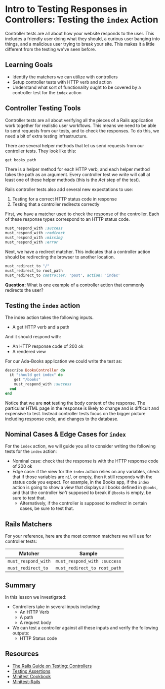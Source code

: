 # Intro to Testing Responses in Controllers: Testing the `index` Action

Controller tests are all about how your website responds to the user. This includes a friendly user doing what they should, a curious user banging into things, and a malicious user trying to break your site. This makes it a little different from the testing we've seen before.

## Learning Goals
- Identify the matchers we can utilize with controllers
- Setup controller tests with HTTP verb and action
- Understand what sort of functionality ought to be covered by a controller test for the `index` action

## Controller Testing Tools
Controller tests are all about verifying all the pieces of a Rails application work together for realistic user workflows. This means we need to be able to send requests from our tests, and to check the responses. To do this, we need a bit of extra testing infrastructure.

There are several helper methods that let us send requests from our controller tests. They look like this:

```ruby
get books_path
```

There is a helper method for each HTTP verb, and each helper method takes the path as an argument. Every controller test we write will call at least one of these helper methods (this is the _Act_ step of the test).

Rails controller tests also add several new expectations to use:

1. Testing for a correct HTTP status code in response
1. Testing that a controller redirects correctly

First, we have a matcher used to check the response of the controller.  Each of these response types correspond to an HTTP status code.

```ruby
must_respond_with :success
must_respond_with :redirect
must_respond_with :missing
must_respond_with :error
```

Next, we have a redirect matcher. This indicates that a controller action should be redirecting the browser to another location.


```ruby
must_redirect_to "/"
must_redirect_to root_path
must_redirect_to controller: 'post', action: 'index'
```

**Question:**  What is one example of a controller action that commonly redirects the user?

## Testing the `index` action

The index action takes the following inputs.
-   A get HTTP verb and a path

And it should respond with:
-   An HTTP response code of 200 ok
-   A rendered view

For our Ada-Books application we could write the test as:

```ruby
describe BooksController do
  it "should get index" do
    get "/books"
    must_respond_with :success
  end
end
```
Notice that we are **not** testing the body content of the response.  The particular HTML page in the response is likely to change and is difficult and expensive to test.  Instead controller tests focus on the bigger picture including response code, and changes to the database.

## Nominal Cases & Edge Cases for `index`

For the `index` action, we will guide you all to consider writing the following tests for the `index` action:

- Nominal case: check that the response is with the HTTP response code of 200 ok
- Edge case: if the view for the `index` action relies on any variables, check that if those variables are `nil` or empty, then it still responds with the status code you expect. For example, in the Books app, if the `index` action is going to show a view that displays all books defined in `@books`, and that the controller _isn't_ supposed to break if `@books` is empty, be sure to test that.
  - Alternatively, if the controller is supposed to _redirect_ in certain cases, be sure to test that.

## Rails Matchers

For your reference, here are the most common matchers we will use for controller tests:

|   Matcher	|   Sample	|
|---	|---	|
|   `must_respond_with`	|   `must_respond_with :success`	|
|   `must_redirect_to`	|   `must_redirect_to root_path`

## Summary

In this lesson we investigated:
- Controllers take in several inputs including:
  - An HTTP Verb
  - A path
  - A request body
- We can test a controller against all these inputs and verify the following outputs:
  - HTTP Status code

## Resources
-  [The Rails Guide on Testing: Controllers](http://guides.rubyonrails.org/testing.html#functional-tests-for-your-controllers)
-  [Testing Assertions](http://api.rubyonrails.org/classes/ActiveSupport/Testing/Assertions.html)
-  [Minitest Cookbook](https://chriskottom.com/minitestcookbook/)
-  [Minitest-Rails](https://github.com/blowmage/minitest-rails)

